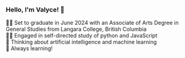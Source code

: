 <!-- Simple readme for github profile -->

### Hello, I'm Valyce! 👋

👩‍🎓 Set to graduate in June 2024 with an Associate of Arts Degree in General Studies from Langara College, British Columbia<br/>
👩‍💻 Engaged in self-directed study of python and JavaScript<br/>
💭 Thinking about artificial intelligence and machine learning<br/>
🌱 Always learning!<br>
